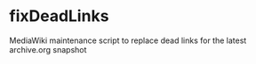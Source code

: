 # fixDeadLinks

MediaWiki maintenance script to replace dead links for the latest archive.org snapshot
